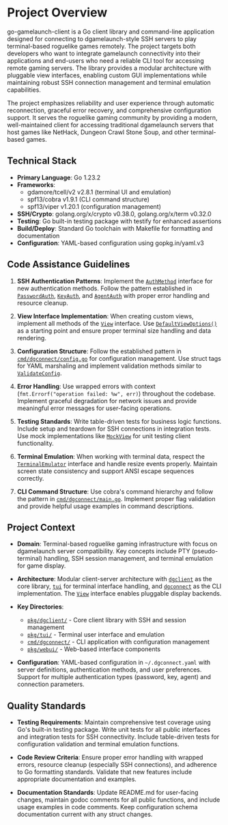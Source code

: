 # Project Overview

go-gamelaunch-client is a Go client library and command-line application designed for connecting to dgamelaunch-style SSH servers to play terminal-based roguelike games remotely. The project targets both developers who want to integrate gamelaunch connectivity into their applications and end-users who need a reliable CLI tool for accessing remote gaming servers. The library provides a modular architecture with pluggable view interfaces, enabling custom GUI implementations while maintaining robust SSH connection management and terminal emulation capabilities.

The project emphasizes reliability and user experience through automatic reconnection, graceful error recovery, and comprehensive configuration support. It serves the roguelike gaming community by providing a modern, well-maintained client for accessing traditional dgamelaunch servers that host games like NetHack, Dungeon Crawl Stone Soup, and other terminal-based games.

## Technical Stack

- **Primary Language**: Go 1.23.2
- **Frameworks**: 
  - gdamore/tcell/v2 v2.8.1 (terminal UI and emulation)
  - spf13/cobra v1.9.1 (CLI command structure)
  - spf13/viper v1.20.1 (configuration management)
- **SSH/Crypto**: golang.org/x/crypto v0.38.0, golang.org/x/term v0.32.0
- **Testing**: Go built-in testing package with testify for enhanced assertions
- **Build/Deploy**: Standard Go toolchain with Makefile for formatting and documentation
- **Configuration**: YAML-based configuration using gopkg.in/yaml.v3

## Code Assistance Guidelines

1. **SSH Authentication Patterns**: Implement the [`AuthMethod`](pkg/dgclient/auth.go) interface for new authentication methods. Follow the pattern established in [`PasswordAuth`](pkg/dgclient/auth.go), [`KeyAuth`](pkg/dgclient/auth.go), and [`AgentAuth`](pkg/dgclient/auth.go) with proper error handling and resource cleanup.

2. **View Interface Implementation**: When creating custom views, implement all methods of the [`View`](pkg/dgclient/view.go) interface. Use [`DefaultViewOptions()`](pkg/dgclient/view.go) as a starting point and ensure proper terminal size handling and data rendering.

3. **Configuration Structure**: Follow the established pattern in [`cmd/dgconnect/config.go`](cmd/dgconnect/config.go) for configuration management. Use struct tags for YAML marshaling and implement validation methods similar to [`ValidateConfig`](cmd/dgconnect/config.go).

4. **Error Handling**: Use wrapped errors with context (`fmt.Errorf("operation failed: %w", err)`) throughout the codebase. Implement graceful degradation for network issues and provide meaningful error messages for user-facing operations.

5. **Testing Standards**: Write table-driven tests for business logic functions. Include setup and teardown for SSH connections in integration tests. Use mock implementations like [`MockView`](prompt.md) for unit testing client functionality.

6. **Terminal Emulation**: When working with terminal data, respect the [`TerminalEmulator`](pkg/tui/emulator.go) interface and handle resize events properly. Maintain screen state consistency and support ANSI escape sequences correctly.

7. **CLI Command Structure**: Use cobra's command hierarchy and follow the pattern in [`cmd/dgconnect/main.go`](cmd/dgconnect/main.go). Implement proper flag validation and provide helpful usage examples in command descriptions.

## Project Context

- **Domain**: Terminal-based roguelike gaming infrastructure with focus on dgamelaunch server compatibility. Key concepts include PTY (pseudo-terminal) handling, SSH session management, and terminal emulation for game display.

- **Architecture**: Modular client-server architecture with [`dgclient`](pkg/dgclient/) as the core library, [`tui`](pkg/tui/) for terminal interface handling, and [`dgconnect`](cmd/dgconnect/) as the CLI implementation. The [`View`](pkg/dgclient/view.go) interface enables pluggable display backends.

- **Key Directories**: 
  - [`pkg/dgclient/`](pkg/dgclient/) - Core client library with SSH and session management
  - [`pkg/tui/`](pkg/tui/) - Terminal user interface and emulation
  - [`cmd/dgconnect/`](cmd/dgconnect/) - CLI application with configuration management
  - [`pkg/webui/`](pkg/webui/) - Web-based interface components

- **Configuration**: YAML-based configuration in `~/.dgconnect.yaml` with server definitions, authentication methods, and user preferences. Support for multiple authentication types (password, key, agent) and connection parameters.

## Quality Standards

- **Testing Requirements**: Maintain comprehensive test coverage using Go's built-in testing package. Write unit tests for all public interfaces and integration tests for SSH connectivity. Include table-driven tests for configuration validation and terminal emulation functions.

- **Code Review Criteria**: Ensure proper error handling with wrapped errors, resource cleanup (especially SSH connections), and adherence to Go formatting standards. Validate that new features include appropriate documentation and examples.

- **Documentation Standards**: Update README.md for user-facing changes, maintain godoc comments for all public functions, and include usage examples in code comments. Keep configuration schema documentation current with any struct changes.